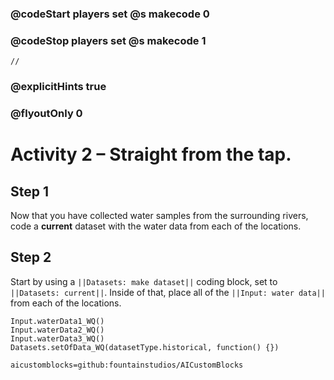 ### @codeStart players set @s makecode 0
### @codeStop players set @s makecode 1

```template
//
```

### @explicitHints true
### @flyoutOnly 0

# Activity 2 – Straight from the tap.

## Step 1
Now that you have collected water samples from the surrounding rivers, code a **current** dataset with the water data from each of the locations.

## Step 2 
Start by using a `||Datasets: make dataset||` coding block, set to `||Datasets: current||`. Inside of that, place all of the `||Input: water data||`
from each of the locations. 

```ghost
Input.waterData1_WQ()
Input.waterData2_WQ()
Input.waterData3_WQ()
Datasets.setOfData_WQ(datasetType.historical, function() {})
```

```package
aicustomblocks=github:fountainstudios/AICustomBlocks
```
